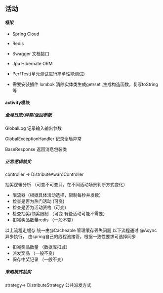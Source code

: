 ## 活动 

#### 框架 
- Spring Cloud
- Redis 
- Swagger 文档接口
- Jpa Hibernate ORM
- PerfTest(单元测试进行简单性能测试)

- 需要安装插件 lombok 消除实体类生成get/set
,生成构造函数，复写toString等

#### activity模块



##### 全局日志/异常/返回参数

GlobalLog 记录输入输出参数

GlobalExceptionHandler 记录全局异常

BaseResponse 返回消息包装类

##### 正常逻辑抽奖

controller -> DistributeAwardController

抽奖逻辑分析 （可变不可变只，在不同活动场景判断方式变化）

- 限流器（根据具体活动选择，限制每秒并发数）
- 检查是否为热门活动 (可变)
- 检查是否为活动资格（可变）
- 检查抽奖/领奖限制 （可变 有些活动可能不需要）
- 扣减奖品数量redis （一般不变）

以上流程走缓存 统一由@Cacheable 管理缓存丢失问题
以下流程通过 @Async 异步执行，
由spring自己的线程池接管。根据一致性要求可选择同步
- 扣减奖品数量 （数据库扣减）
- 派发奖品 （一般不变）
- 保存中奖记录 （一般不变）

##### 策略模式抽奖

strategy-> DistributeStrategy
公共派发方式




